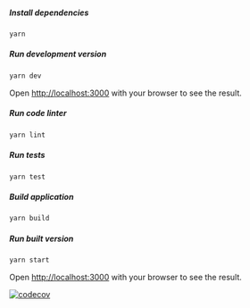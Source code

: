 ##### Install dependencies

```bash
yarn
```

##### Run development version

```bash
yarn dev
```

Open [http://localhost:3000](http://localhost:3000) with your browser to see the result.

##### Run code linter

```bash
yarn lint
```

##### Run tests

```bash
yarn test
```

##### Build application

```bash
yarn build
```

##### Run built version

```bash
yarn start
```

Open [http://localhost:3000](http://localhost:3000) with your browser to see the result.

[![codecov](https://codecov.io/gh/chewam/deaths/branch/master/graph/badge.svg?token=AYKKEFMQVK)](https://codecov.io/gh/chewam/deaths)
